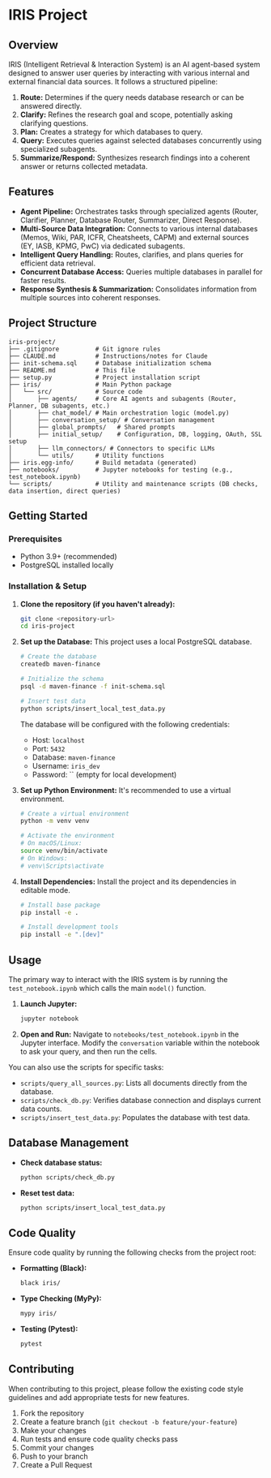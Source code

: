 # IRIS Project

## Overview

IRIS (Intelligent Retrieval & Interaction System) is an AI agent-based system designed to answer user queries by interacting with various internal and external financial data sources. It follows a structured pipeline:

1.  **Route:** Determines if the query needs database research or can be answered directly.
2.  **Clarify:** Refines the research goal and scope, potentially asking clarifying questions.
3.  **Plan:** Creates a strategy for which databases to query.
4.  **Query:** Executes queries against selected databases concurrently using specialized subagents.
5.  **Summarize/Respond:** Synthesizes research findings into a coherent answer or returns collected metadata.

## Features

*   **Agent Pipeline:** Orchestrates tasks through specialized agents (Router, Clarifier, Planner, Database Router, Summarizer, Direct Response).
*   **Multi-Source Data Integration:** Connects to various internal databases (Memos, Wiki, PAR, ICFR, Cheatsheets, CAPM) and external sources (EY, IASB, KPMG, PwC) via dedicated subagents.
*   **Intelligent Query Handling:** Routes, clarifies, and plans queries for efficient data retrieval.
*   **Concurrent Database Access:** Queries multiple databases in parallel for faster results.
*   **Response Synthesis & Summarization:** Consolidates information from multiple sources into coherent responses.

## Project Structure

```
iris-project/
├── .gitignore          # Git ignore rules
├── CLAUDE.md           # Instructions/notes for Claude
├── init-schema.sql     # Database initialization schema
├── README.md           # This file
├── setup.py            # Project installation script
├── iris/               # Main Python package
│   └── src/            # Source code
│       ├── agents/     # Core AI agents and subagents (Router, Planner, DB subagents, etc.)
│       ├── chat_model/ # Main orchestration logic (model.py)
│       ├── conversation_setup/ # Conversation management
│       ├── global_prompts/   # Shared prompts
│       ├── initial_setup/    # Configuration, DB, logging, OAuth, SSL setup
│       ├── llm_connectors/ # Connectors to specific LLMs
│       └── utils/      # Utility functions
├── iris.egg-info/      # Build metadata (generated)
├── notebooks/          # Jupyter notebooks for testing (e.g., test_notebook.ipynb)
└── scripts/            # Utility and maintenance scripts (DB checks, data insertion, direct queries)
```

## Getting Started

### Prerequisites

*   Python 3.9+ (recommended)
*   PostgreSQL installed locally

### Installation & Setup

1.  **Clone the repository (if you haven't already):**
    ```bash
    git clone <repository-url>
    cd iris-project
    ```

2.  **Set up the Database:**
    This project uses a local PostgreSQL database.
    ```bash
    # Create the database
    createdb maven-finance

    # Initialize the schema
    psql -d maven-finance -f init-schema.sql
    
    # Insert test data
    python scripts/insert_local_test_data.py
    ```
    
    The database will be configured with the following credentials:
    *   Host: `localhost`
    *   Port: `5432`
    *   Database: `maven-finance`
    *   Username: `iris_dev`
    *   Password: `` (empty for local development)

3.  **Set up Python Environment:**
    It's recommended to use a virtual environment.
    ```bash
    # Create a virtual environment
    python -m venv venv

    # Activate the environment
    # On macOS/Linux:
    source venv/bin/activate
    # On Windows:
    # venv\Scripts\activate
    ```

4.  **Install Dependencies:**
    Install the project and its dependencies in editable mode.
    ```bash
    # Install base package
    pip install -e .
    
    # Install development tools
    pip install -e ".[dev]"
    ```

## Usage

The primary way to interact with the IRIS system is by running the `test_notebook.ipynb` which calls the main `model()` function.

1.  **Launch Jupyter:**
    ```bash
    jupyter notebook
    ```
2.  **Open and Run:** Navigate to `notebooks/test_notebook.ipynb` in the Jupyter interface. Modify the `conversation` variable within the notebook to ask your query, and then run the cells.

You can also use the scripts for specific tasks:
*   `scripts/query_all_sources.py`: Lists all documents directly from the database.
*   `scripts/check_db.py`: Verifies database connection and displays current data counts.
*   `scripts/insert_test_data.py`: Populates the database with test data.

## Database Management

*   **Check database status:**
    ```bash
    python scripts/check_db.py
    ```
*   **Reset test data:**
    ```bash
    python scripts/insert_local_test_data.py
    ```

## Code Quality

Ensure code quality by running the following checks from the project root:

*   **Formatting (Black):**
    ```bash
    black iris/
    ```
*   **Type Checking (MyPy):**
    ```bash
    mypy iris/
    ```
*   **Testing (Pytest):**
    ```bash
    pytest
    ```

## Contributing

When contributing to this project, please follow the existing code style guidelines and add appropriate tests for new features.

1. Fork the repository
2. Create a feature branch (`git checkout -b feature/your-feature`)
3. Make your changes
4. Run tests and ensure code quality checks pass
5. Commit your changes
6. Push to your branch
7. Create a Pull Request